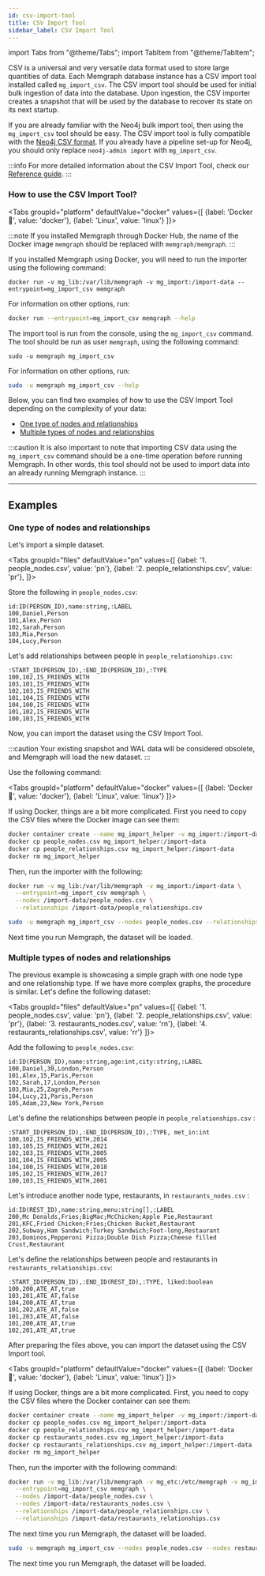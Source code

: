 ```yaml
---
id: csv-import-tool
title: CSV Import Tool
sidebar_label: CSV Import Tool
---
```


import Tabs from "@theme/Tabs"; import TabItem from "@theme/TabItem";

CSV is a universal and very versatile data format used to store large quantities
of data.  Each Memgraph database instance has a CSV import tool installed called
`mg_import_csv`.  The CSV import tool should be used for initial bulk ingestion
of data into the database.  Upon ingestion, the CSV importer creates a snapshot
that will be used by the database to recover its state on its next startup.

If you are already familiar with the Neo4j bulk import tool, then using the
`mg_import_csv` tool should be easy.  The CSV import tool is fully compatible
with the [Neo4j CSV
format](https://neo4j.com/docs/operations-manual/current/tools/import/).  If you
already have a pipeline set-up for Neo4j, you should only replace `neo4j-admin
import` with `mg_import_csv`.

:::info
For more detailed information about the CSV Import Tool, check our [Reference
guide](/reference-guide/import-data/csv-import-tool.md).
:::


### How to use the CSV Import Tool?

<Tabs
  groupId="platform"
  defaultValue="docker"
  values={[
    {label: 'Docker 🐳', value: 'docker'},
    {label: 'Linux', value: 'linux'}
  ]}>
  <TabItem value="docker">

:::note
If you installed Memgraph through Docker Hub, the name of the Docker image
`memgraph` should be replaced with `memgraph/memgraph`.
:::

If you installed Memgraph using Docker, you will need to run the importer using
the following command:

```console
docker run -v mg_lib:/var/lib/memgraph -v mg_import:/import-data --entrypoint=mg_import_csv memgraph
```

For information on other options, run:

```bash
docker run --entrypoint=mg_import_csv memgraph --help
```

  </TabItem>
  <TabItem value= 'linux'>

The import tool is run from the console, using the `mg_import_csv` command.
The tool should be run as user `memgraph`, using the following command:

```
sudo -u memgraph mg_import_csv
```

For information on other options, run:

```bash
sudo -u memgraph mg_import_csv --help
```

  </TabItem>
</Tabs>

Below, you can find two examples of how to use the CSV Import Tool depending on
the complexity of your data:
- [One type of nodes and relationships](#one-type-of-nodes-and-relationships)
- [Multiple types of nodes and
  relationships](#multiple-types-of-nodes-and-relationships)

:::caution
It is also important to note that importing CSV data using the
`mg_import_csv` command should be a one-time operation before running Memgraph.
In other words, this tool should not be used to import data into an already
running Memgraph instance.
:::

___

## Examples

### One type of nodes and relationships

Let's import a simple dataset.

<Tabs
  groupId="files"
  defaultValue="pn"
  values={[
    {label: '1. people_nodes.csv', value: 'pn'},
    {label: '2. people_relationships.csv', value: 'pr'},
  ]}>

  <TabItem value='pn'>

Store the following in `people_nodes.csv`:

```csv
id:ID(PERSON_ID),name:string,:LABEL
100,Daniel,Person
101,Alex,Person
102,Sarah,Person
103,Mia,Person
104,Lucy,Person
```

</TabItem>
<TabItem value='pr'>

Let's add relationships between people in `people_relationships.csv`:

```csv
:START_ID(PERSON_ID),:END_ID(PERSON_ID),:TYPE
100,102,IS_FRIENDS_WITH
103,101,IS_FRIENDS_WITH
102,103,IS_FRIENDS_WITH
101,104,IS_FRIENDS_WITH
104,100,IS_FRIENDS_WITH
101,102,IS_FRIENDS_WITH
100,103,IS_FRIENDS_WITH
```

</TabItem>
</Tabs>

Now, you can import the dataset using the CSV Import Tool.

:::caution
Your existing snapshot and WAL data will be considered
obsolete, and Memgraph will load the new dataset.
:::

Use the following command:

<Tabs
  groupId="platform"
  defaultValue="docker"
  values={[
    {label: 'Docker 🐳', value: 'docker'},
    {label: 'Linux', value: 'linux'}
  ]}>
  <TabItem value="docker">


If using Docker, things are a bit more complicated. First you need to copy the
CSV files where the Docker image can see them:

```bash
docker container create --name mg_import_helper -v mg_import:/import-data busybox
docker cp people_nodes.csv mg_import_helper:/import-data
docker cp people_relationships.csv mg_import_helper:/import-data
docker rm mg_import_helper
```

Then, run the importer with the following:

```bash
docker run -v mg_lib:/var/lib/memgraph -v mg_import:/import-data \
  --entrypoint=mg_import_csv memgraph \
  --nodes /import-data/people_nodes.csv \
  --relationships /import-data/people_relationships.csv
```

  </TabItem>
  <TabItem value= 'linux'>

```bash
sudo -u memgraph mg_import_csv --nodes people_nodes.csv --relationships people_relationships.csv
```

  </TabItem>
</Tabs>

Next time you run Memgraph, the dataset will be loaded.

### Multiple types of nodes and relationships

The previous example is showcasing a simple graph with one node type and one
relationship type. If we have more complex graphs, the procedure is similar.
Let's define the following dataset:

<Tabs
  groupId="files"
  defaultValue="pn"
  values={[
    {label: '1. people_nodes.csv', value: 'pn'},
    {label: '2. people_relationships.csv', value: 'pr'},
    {label: '3. restaurants_nodes.csv', value: 'rn'},
    {label: '4. restaurants_relationships.csv', value: 'rr'}
  ]}>

  <TabItem value='pn'>

Add the following to `people_nodes.csv`:

```csv
id:ID(PERSON_ID),name:string,age:int,city:string,:LABEL
100,Daniel,30,London,Person
101,Alex,15,Paris,Person
102,Sarah,17,London,Person
103,Mia,25,Zagreb,Person
104,Lucy,21,Paris,Person
105,Adam,23,New York,Person
```

</TabItem>
<TabItem value='pr'>

Let's define the relationships between people in `people_relationships.csv` :

```csv
:START_ID(PERSON_ID),:END_ID(PERSON_ID),:TYPE, met_in:int
100,102,IS_FRIENDS_WITH,2014
103,105,IS_FRIENDS_WITH,2021
102,103,IS_FRIENDS_WITH,2005
101,104,IS_FRIENDS_WITH,2005
104,100,IS_FRIENDS_WITH,2018
105,102,IS_FRIENDS_WITH,2017
100,103,IS_FRIENDS_WITH,2001
```

</TabItem>
<TabItem value='rn'>

Let's introduce another node type, restaurants, in `restaurants_nodes.csv` :

```csv
id:ID(REST_ID),name:string,menu:string[],:LABEL
200,Mc Donalds,Fries;BigMac;McChicken;Apple Pie,Restaurant
201,KFC,Fried Chicken;Fries;Chicken Bucket,Restaurant
202,Subway,Ham Sandwich;Turkey Sandwich;Foot-long,Restaurant
203,Dominos,Pepperoni Pizza;Double Dish Pizza;Cheese filled Crust,Restaurant
```

</TabItem>
<TabItem value='rr'>

Let's define the relationships between people and restaurants in
`restaurants_relationships.csv`:

```csv
:START_ID(PERSON_ID),:END_ID(REST_ID),:TYPE, liked:boolean
100,200,ATE_AT,true
103,201,ATE_AT,false
104,200,ATE_AT,true
101,202,ATE_AT,false
101,203,ATE_AT,false
101,200,ATE_AT,true
102,201,ATE_AT,true
```

</TabItem>
</Tabs>

After preparing the files above, you can import the dataset using the CSV Import
tool.

<Tabs
  groupId="platform"
  defaultValue="docker"
  values={[
    {label: 'Docker 🐳', value: 'docker'},
    {label: 'Linux', value: 'linux'}
  ]}>
  <TabItem value="docker">


If using Docker, things are a bit more complicated. First, you need to copy the
CSV files where the Docker container can see them:

```bash
docker container create --name mg_import_helper -v mg_import:/import-data busybox
docker cp people_nodes.csv mg_import_helper:/import-data
docker cp people_relationships.csv mg_import_helper:/import-data
docker cp restaurants_nodes.csv mg_import_helper:/import-data
docker cp restaurants_relationships.csv mg_import_helper:/import-data
docker rm mg_import_helper
```

Then, run the importer with the following command:

```bash
docker run -v mg_lib:/var/lib/memgraph -v mg_etc:/etc/memgraph -v mg_import:/import-data \
  --entrypoint=mg_import_csv memgraph \
  --nodes /import-data/people_nodes.csv \
  --nodes /import-data/restaurants_nodes.csv \
  --relationships /import-data/people_relationships.csv \
  --relationships /import-data/restaurants_relationships.csv
```

The next time you run Memgraph, the dataset will be loaded.

  </TabItem>
  <TabItem value= 'linux'>

```bash
sudo -u memgraph mg_import_csv --nodes people_nodes.csv --nodes restaurants_nodes.csv --relationships people_relationships.csv --relationships restaurants_relationships.csv
```

The next time you run Memgraph, the dataset will be loaded.

  </TabItem>
</Tabs>